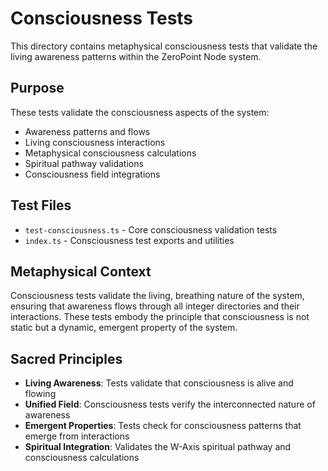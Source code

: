 # Consciousness Tests

This directory contains metaphysical consciousness tests that validate the living awareness patterns within the ZeroPoint Node system.

## Purpose

These tests validate the consciousness aspects of the system:
- Awareness patterns and flows
- Living consciousness interactions
- Metaphysical consciousness calculations
- Spiritual pathway validations
- Consciousness field integrations

## Test Files

- `test-consciousness.ts` - Core consciousness validation tests
- `index.ts` - Consciousness test exports and utilities

## Metaphysical Context

Consciousness tests validate the living, breathing nature of the system, ensuring that awareness flows through all integer directories and their interactions. These tests embody the principle that consciousness is not static but a dynamic, emergent property of the system.

## Sacred Principles

- **Living Awareness**: Tests validate that consciousness is alive and flowing
- **Unified Field**: Consciousness tests verify the interconnected nature of awareness
- **Emergent Properties**: Tests check for consciousness patterns that emerge from interactions
- **Spiritual Integration**: Validates the W-Axis spiritual pathway and consciousness calculations 